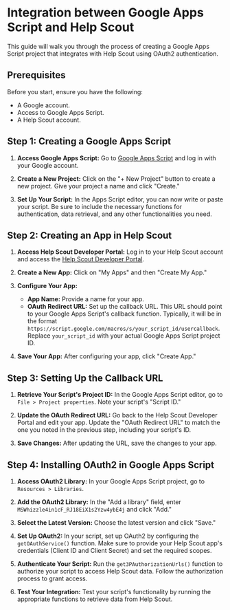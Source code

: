 # Integration between Google Apps Script and Help Scout

This guide will walk you through the process of creating a Google Apps Script project that integrates with Help Scout using OAuth2 authentication.

## Prerequisites

Before you start, ensure you have the following:

- A Google account.
- Access to Google Apps Script.
- A Help Scout account.

## Step 1: Creating a Google Apps Script

1. **Access Google Apps Script:** Go to [Google Apps Script](https://script.google.com/) and log in with your Google account.

2. **Create a New Project:** Click on the "+ New Project" button to create a new project. Give your project a name and click "Create."

3. **Set Up Your Script:** In the Apps Script editor, you can now write or paste your script. Be sure to include the necessary functions for authentication, data retrieval, and any other functionalities you need.

## Step 2: Creating an App in Help Scout

1. **Access Help Scout Developer Portal:** Log in to your Help Scout account and access the [Help Scout Developer Portal](https://developer.helpscout.com/).

2. **Create a New App:** Click on "My Apps" and then "Create My App."

3. **Configure Your App:**
   - **App Name:** Provide a name for your app.
   - **OAuth Redirect URL:** Set up the callback URL. This URL should point to your Google Apps Script's callback function. Typically, it will be in the format `https://script.google.com/macros/s/your_script_id/usercallback`. Replace `your_script_id` with your actual Google Apps Script project ID.

4. **Save Your App:** After configuring your app, click "Create App."

## Step 3: Setting Up the Callback URL

1. **Retrieve Your Script's Project ID:** In the Google Apps Script editor, go to `File > Project properties`. Note your script's "Script ID."

2. **Update the OAuth Redirect URL:** Go back to the Help Scout Developer Portal and edit your app. Update the "OAuth Redirect URL" to match the one you noted in the previous step, including your script's ID.

3. **Save Changes:** After updating the URL, save the changes to your app.

## Step 4: Installing OAuth2 in Google Apps Script

1. **Access OAuth2 Library:** In your Google Apps Script project, go to `Resources > Libraries`.

2. **Add the OAuth2 Library:** In the "Add a library" field, enter `MSWhizzle4in1cF_RJ18EiX1s2Yzw4ybE4j` and click "Add."

3. **Select the Latest Version:** Choose the latest version and click "Save."

4. **Set Up OAuth2:** In your script, set up OAuth2 by configuring the `getOAuthService()` function. Make sure to provide your Help Scout app's credentials (Client ID and Client Secret) and set the required scopes.

5. **Authenticate Your Script:** Run the `get3PAuthorizationUrls()` function to authorize your script to access Help Scout data. Follow the authorization process to grant access.

6. **Test Your Integration:** Test your script's functionality by running the appropriate functions to retrieve data from Help Scout.
